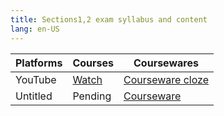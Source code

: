 ```yaml
---
title: Sections1,2 exam syllabus and content
lang: en-US
---
```


| Platforms | Courses                                                                                 | Coursewares                                                                                 |
|-----------|-----------------------------------------------------------------------------------------|---------------------------------------------------------------------------------------------|
| YouTube   | [Watch](http://youtube.com/watch?v=s2ZdW5pYXnU&list=PLm0MFkgiW1JgNFXGDK3uIRNgy06bI2mMm) | [Courseware cloze](../../../public/english/Strengthen%20courses/pdf/Courseware%20cloze.pdf) |
| Untitled  | Pending                                                                                 | [Courseware](../../../public/english/Strengthen%20courses/pdf/Courseware.pdf)               |

